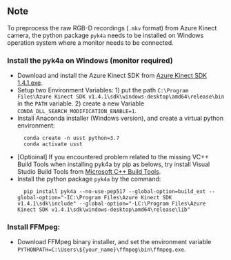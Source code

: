 
## Note
To preprocess the raw RGB-D recordings (`.mkv` format) from Azure Kinect camera, the python package `pyk4a` needs to be installed on Windows operation system where a monitor needs to be connected. 

### Install the pyk4a on Windows (monitor required)
 - Download and install the Azure Kinect SDK from [Azure Kinect SDK 1.4.1.exe](https://github.com/microsoft/Azure-Kinect-Sensor-SDK/blob/develop/docs/usage.md).
 - Setup two Environment Variables: 1) put the path `C:\Program Files\Azure Kinect SDK v1.4.1\sdk\windows-desktop\amd64\release\bin` in the `PATH` variable. 2) create a new Variable `CONDA_DLL_SEARCH_MODIFICATION_ENABLE=1`.
  - Install Anaconda installer (Windows version), and create a virtual python environment: 
    ```shell
      conda create -n usst python=3.7
      conda activate usst
    ```
  - [Optioinal] If you encountered problem related to the missing VC++ Build Tools when installing pyk4a by pip as belows, try install Visual Studio Build Tools from [Microsoft C++ Build Tools](https://visualstudio.microsoft.com/visual-cpp-build-tools/).
  - Install the python package `pyk4a` by the command:
    ```shell
      pip install pyk4a --no-use-pep517 --global-option=build_ext --global-option="-IC:\Program Files\Azure Kinect SDK v1.4.1\sdk\include" --global-option="-LC:\Program Files\Azure Kinect SDK v1.4.1\sdk\windows-desktop\amd64\release\lib"
    ```

### Install FFMpeg:
   - Download FFMpeg binary installer, and set the environment variable `PYTHONPATH=C:\Users\${your_name}\ffmpeg\bin\ffmpeg.exe`.
